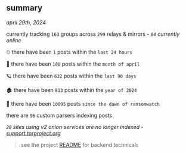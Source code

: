 
## summary
_april 29th, 2024_

currently tracking `163` groups across `299` relays & mirrors - _`64` currently online_

⏲ there have been `1` posts within the `last 24 hours`

🦈 there have been `180` posts within the `month of april`

🪐 there have been `632` posts within the `last 90 days`

🏚 there have been `813` posts within the `year of 2024`

🦕 there have been `10095` posts `since the dawn of ransomwatch`

there are `96` custom parsers indexing posts

_`20` sites using v2 onion services are no longer indexed - [support.torproject.org](https://support.torproject.org/onionservices/v2-deprecation/)_

> see the project [README](https://github.com/joshhighet/ransomwatch#ransomwatch--) for backend technicals
